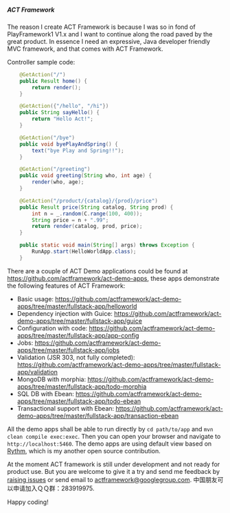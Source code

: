 ##### ACT Framework

The reason I create ACT Framework is because I was so in fond of PlayFramework1 V1.x and I want to continue along the road paved by the great product. In essence I need an expressive, Java developer friendly MVC framework, and that comes with ACT Framework.

Controller sample code:

```java
    @GetAction("/")
    public Result home() {
        return render();
    }

    @GetAction({"/hello", "/hi"})
    public String sayHello() {
        return "Hello Act!";
    }

    @GetAction("/bye")
    public void byePlayAndSpring() {
        text("bye Play and Spring!!");
    }

    @GetAction("/greeting")
    public void greeting(String who, int age) {
        render(who, age);
    }

    @GetAction("/product/{catalog}/{prod}/price")
    public Result price(String catalog, String prod) {
        int n = _.random(C.range(100, 400));
        String price = n + ".99";
        return render(catalog, prod, price);
    }

    public static void main(String[] args) throws Exception {
        RunApp.start(HelloWorldApp.class);
    }
```

There are a couple of ACT Demo applications could be found at https://github.com/actframework/act-demo-apps, these apps demonstrate the following features of ACT Framework:

* Basic usage: https://github.com/actframework/act-demo-apps/tree/master/fullstack-app/helloworld
* Dependency injection with Guice: https://github.com/actframework/act-demo-apps/tree/master/fullstack-app/guice
* Configuration with code: https://github.com/actframework/act-demo-apps/tree/master/fullstack-app/app-config
* Jobs: https://github.com/actframework/act-demo-apps/tree/master/fullstack-app/jobs
* Validation (JSR 303, not fully completed): https://github.com/actframework/act-demo-apps/tree/master/fullstack-app/validation
* MongoDB with morphia: https://github.com/actframework/act-demo-apps/tree/master/fullstack-app/todo-morphia
* SQL DB with Ebean: https://github.com/actframework/act-demo-apps/tree/master/fullstack-app/todo-ebean
* Transactional support with Ebean: https://github.com/actframework/act-demo-apps/tree/master/fullstack-app/transaction-ebean

All the demo apps shall be able to run directly by `cd path/to/app` and `mvn clean compile exec:exec`. Then you can open your browser and navigate to `http://localhost:5460`. The demo apps are using default view based on [Rythm](http://rythmengine.org), which is my another open source contribution.

At the moment ACT framework is still under development and not ready for product use. But you are welcome to give it a try and send me feedback by [raising issues](/actframework/actframework/issues) or send email to actframework@googlegroup.com. 中国朋友可以申请加入ＱＱ群：283919975.

Happy coding!
